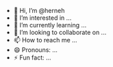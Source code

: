 - 👋 Hi, I’m @herneh
- 👀 I’m interested in ...
- 🌱 I’m currently learning ...
- 💞️ I’m looking to collaborate on ...
- 📫 How to reach me ...
- 😄 Pronouns: ...
- ⚡ Fun fact: ...

<!---
herneh/herneh is a ✨ special ✨ repository because its `README.md` (this file) appears on your GitHub profile.
You can click the Preview link to take a look at your changes.
--->
